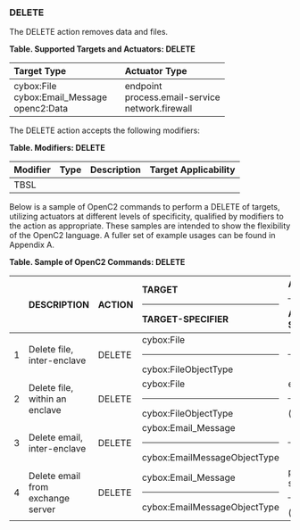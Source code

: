 ### DELETE
The DELETE action removes data and files.

**Table. Supported Targets and Actuators: DELETE**

| Target Type |  | Actuator Type | 
| :--- | :--- | :--- | 
| cybox:File<br>cybox:Email_Message<br>openc2:Data |  | endpoint<br>process.email-service<br>network.firewall | 

The DELETE action accepts the following modifiers:

**Table. Modifiers: DELETE**

| Modifier | Type | Description | Target Applicability | 
| :--- | :--- | :--- | :--- | 
| TBSL |  |  |  | 

Below is a sample of OpenC2 commands to perform a DELETE of targets, utilizing actuators at different levels of specificity, qualified by modifiers to the action as appropriate. These samples are intended to show the flexibility of the OpenC2 language. A fuller set of example usages can be found in Appendix A.

**Table. Sample of OpenC2 Commands: DELETE**

|  | DESCRIPTION | ACTION | TARGET<hr>TARGET-SPECIFIER | ACTUATOR<hr>ACTUATOR-SPECIFIER | MODIFIER | 
| :--- | :--- | :--- | :--- | :--- | :--- | 
| 1 | Delete file, inter-enclave | DELETE | cybox:File<hr>cybox:FileObjectType | <hr> |  | 
| 2 | Delete file, within an enclave | DELETE | cybox:File<hr>cybox:FileObjectType | endpoint<hr>(optional) |  | 
| 3 | Delete email, inter-enclave | DELETE | cybox:Email_Message<hr>cybox:EmailMessageObjectType | <hr> |  | 
| 4 | Delete email from exchange server | DELETE | cybox:Email_Message<hr>cybox:EmailMessageObjectType | process.email-service<hr>(optional) |  | 
